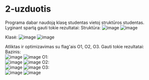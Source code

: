# 2-uzduotis
Programa dabar naudoją klasę studentas vietoj struktūros studentas. Lyginant spartą gauti tokie rezultatai:
Struktūra:
![image](https://user-images.githubusercontent.com/114738526/210244167-a90ea113-78b7-448a-99cc-4b4cae2ac443.png)
![image](https://user-images.githubusercontent.com/114738526/210244186-e6398dd8-24ff-42aa-894a-fef5686b6790.png)

Klasė:
![image](https://user-images.githubusercontent.com/114738526/210244203-8ad70f86-41aa-436f-a694-af083c4d79e2.png)
![image](https://user-images.githubusercontent.com/114738526/210244214-dbeba3b0-8f3f-444e-ac1f-68b627811666.png)

Atliktas ir optimizavimas su flag'ais O1, O2, O3. Gauti tokie rezultatai:
Bazinis:\
![image](https://user-images.githubusercontent.com/114738526/210244580-a783f4e1-6076-4e8c-9957-f3fe25cf5a61.png)
![image](https://user-images.githubusercontent.com/114738526/210244594-a67123e4-0713-48f2-aba4-bb6b8c17eda4.png)
O1:\
![image](https://user-images.githubusercontent.com/114738526/210244623-b517b4d5-bdc4-44d6-977e-b67480570048.png)
![image](https://user-images.githubusercontent.com/114738526/210244650-f669958f-652f-46b9-b99f-f91ccfab9ae6.png)
O2:\
![image](https://user-images.githubusercontent.com/114738526/210244670-7e623c99-288a-4ced-a654-db68afc33960.png)
![image](https://user-images.githubusercontent.com/114738526/210244679-01471a3e-4ee4-4d09-b912-fb31571367df.png)
O3:\
![image](https://user-images.githubusercontent.com/114738526/210244690-aecc07b1-8b53-46a7-83e6-66a41a4c6e14.png)
![image](https://user-images.githubusercontent.com/114738526/210244697-5c07402a-e379-4458-9d7c-b4190e374b65.png)
